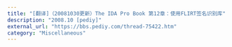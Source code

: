 ```yaml
---
title: "[翻译]（20081030更新）The IDA Pro Book 第12章：使用FLIRT签名识别库"
description: "2008.10 [pediy]"
external_url: "https://bbs.pediy.com/thread-75422.htm"
category: "Miscellaneous"
---
```

